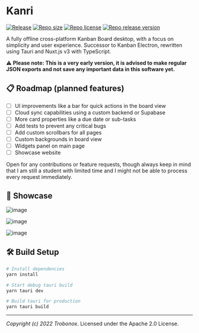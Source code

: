 # Kanri
[![Release](https://github.com/trobonox/kanri/actions/workflows/release.yml/badge.svg)](https://github.com/trobonox/kanri/actions/workflows/release.yml)
[![Repo size](https://img.shields.io/github/repo-size/trobonox/kanri)](https://github.com/trobonox/kanri)
[![Repo license](https://img.shields.io/github/license/trobonox/kanri)](https://github.com/trobonox/kanri/LICENSE)
[![Repo release version](https://img.shields.io/github/v/release/trobonox/kanri)](https://github.com/trobonox/kanri/releases)

A fully offline cross-platform Kanban Board desktop, with a focus on simplicity and user experience. Successor to Kanban Electron, rewritten using Tauri and Nuxt.js v3 with TypeScript.

⚠ **Please note: This is a very early version, it is advised to make regular JSON exports and not save any important data in this software yet.**

## 📋 Roadmap (planned features)

- [ ] UI improvements like a bar for quick actions in the board view
- [ ] Cloud sync capabilities using a custom backend or Supabase
- [ ] More card properties like a due date or sub-tasks
- [ ] Add tests to prevent any critical bugs
- [ ] Add custom scrollbars for all pages
- [ ] Custom backgrounds in board view
- [ ] Widgets panel on main page
- [ ] Showcase website

Open for any contributions or feature requests, though always keep in mind that I am still a student with limited time and I might not be able to process every request immediately.

## 🚀 Showcase

![image](https://user-images.githubusercontent.com/57040351/187766715-29ba479d-185d-4db5-b2ba-45b17675848c.png)

![image](https://user-images.githubusercontent.com/57040351/187767394-fbc6c13a-f179-4d1a-a2f8-d85d31373d71.png)

![image](https://user-images.githubusercontent.com/57040351/187768053-ccfe97e3-6898-470b-9507-2d10d0035347.png)


## 🛠 Build Setup

```bash
# Install dependencies
yarn install

# Start debug tauri build
yarn tauri dev

# Build tauri for production
yarn tauri build

```

---

_Copyright (c) 2022 Trobonox_. Licensed under the Apache 2.0 License.

